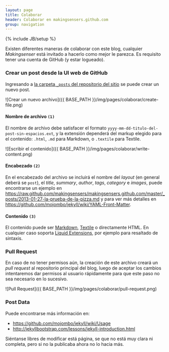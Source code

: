 ```yaml
---
layout: page
title: Colaborar
header: Colaborar en makingsensers.github.com
group: navigation
---
```

{% include JB/setup %}

Existen diferentes maneras de colaborar con este blog, cualquier _Makingsenser_ está invitado a hacerlo como mejor le parezca. Es requisito tener una cuenta de GitHub (y estar logueado). 

### Crear un post desde la UI web de GitHub

Ingresando a [la carpeta `_posts` del repositorio del sitio](https://github.com/makingsensers/makingsensers.github.com/tree/master/_posts) se puede crear un nuevo post.

![Crear un nuevo archivo]({{ BASE_PATH }}/img/pages/colaborar/create-file.png)

#### Nombre de archivo **`(1)`**

El nombre de archivo debe satisfacer el formato `yyyy-mm-dd-titulo-del-post-sin-espacios.ext`, y la extensión dependerá del markup elegido para el contenido: `.html`, `.md` para Markdown, o `.textile` para Textile.

![Escribir el contenido]({{ BASE_PATH }}/img/pages/colaborar/write-content.png)

#### Encabezado **`(2)`**

En el encabezado del archivo se incluirá el nombre del _layout_ (en general deberá se `post`), el _title_, _summary_, _author_, _tags_, _category_ e _images_, puede encontrarse un ejemplo en <https://raw.github.com/makingsensers/makingsensers.github.com/master/_posts/2013-01-27-la-prueba-de-la-pizza.md> y para ver más detalles en <https://github.com/mojombo/jekyll/wiki/YAML-Front-Matter>.
> 

#### Contenido **`(3)`**

El contenido puede ser [Markdown](http://daringfireball.net/projects/markdown/), [Textile](http://txstyle.org/) o directamente HTML. En cualquier caso soporta [Liquid Extensions](https://github.com/mojombo/jekyll/wiki/Liquid-Extensions), por ejemplo para resaltado de sintaxis.

### Pull Request

En caso de no tener permisos aún, la creación de este archivo creará un _pull request_ al repositorio principal del blog, luego de aceptar los cambios intentaremos dar permisos al usuario rápidamente para que este paso no sea necesario en lo sucesivo. 

![Pull Request]({{ BASE_PATH }}/img/pages/colaborar/pull-request.png)

### Post Data

Puede encontrarse más información en:

* <https://github.com/mojombo/jekyll/wiki/Usage>
* <http://jekyllbootstrap.com/lessons/jekyll-introduction.html>

Siéntanse libres de modificar está página, se que no está muy clara ni completa, pero si no la publicaba ahora no lo hacia más.

